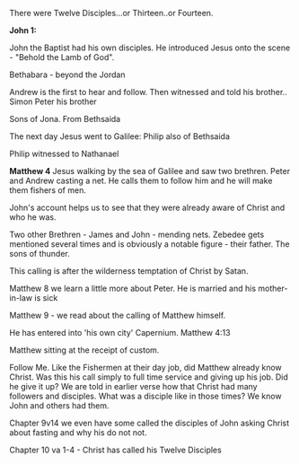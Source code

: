 There were Twelve Disciples...or Thirteen..or Fourteen.

**John 1:**

John the Baptist had his own disciples.
He introduced Jesus onto the scene - "Behold the Lamb of God".

Bethabara - beyond the Jordan

Andrew is the first to hear and follow. Then witnessed and told his brother..
Simon Peter his brother

Sons of Jona.
From Bethsaida

The next day Jesus went to Galilee:
Philip also of Bethsaida

Philip witnessed to Nathanael

**Matthew 4**
Jesus walking by the sea of Galilee and saw two brethren.
Peter and Andrew casting a net.
He calls them to follow him and he will make them fishers of men.

John's account helps us to see that they were already aware of Christ and who he was.

Two other Brethren - James and John - mending nets.
Zebedee gets mentioned several times and is obviously a notable figure - their father. The sons of thunder.

This calling is after the wilderness temptation of Christ by Satan.

Matthew 8 we learn a little more about Peter.
He is married and his mother-in-law is sick

Matthew 9 - we read about the calling of Matthew himself.

He has entered into 'his own city' Capernium. Matthew 4:13

Matthew sitting at the receipt of custom.

Follow Me.
Like the Fishermen at their day job, did Matthew already know Christ.
Was this his call simply to full time service and giving up his job.
Did he give it up?
We are told in earlier verse how that Christ had many followers and disciples.
What was a disciple like in those times?
We know John and others had them.

Chapter 9v14 we even have some called the disciples of John asking Christ about fasting and why his do not not.

Chapter 10 va 1-4 - Christ has called his Twelve Disciples

